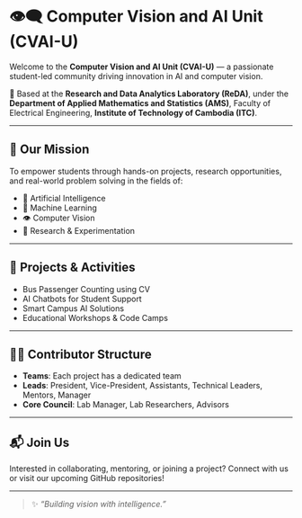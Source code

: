 # 👁️‍🗨️ Computer Vision and AI Unit (CVAI-U)

Welcome to the **Computer Vision and AI Unit (CVAI-U)** — a passionate student-led community driving innovation in AI and computer vision.

📍 Based at the **Research and Data Analytics Laboratory (ReDA)**, under the **Department of Applied Mathematics and Statistics (AMS)**, Faculty of Electrical Engineering, **Institute of Technology of Cambodia (ITC)**.

---

## 🚀 Our Mission

To empower students through hands-on projects, research opportunities, and real-world problem solving in the fields of:

- 🤖 Artificial Intelligence
- 🧠 Machine Learning
- 👁️ Computer Vision
- 🧪 Research & Experimentation

---

## 🔗 Projects & Activities

- Bus Passenger Counting using CV
- AI Chatbots for Student Support
- Smart Campus AI Solutions
- Educational Workshops & Code Camps

---

## 🧑‍💻 Contributor Structure

- **Teams**: Each project has a dedicated team
- **Leads**: President, Vice-President, Assistants, Technical Leaders, Mentors, Manager
- **Core Council**: Lab Manager, Lab Researchers, Advisors

---

## 📬 Join Us

Interested in collaborating, mentoring, or joining a project? Connect with us or visit our upcoming GitHub repositories!

---

> ✨ *“Building vision with intelligence.”*
